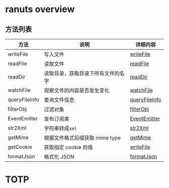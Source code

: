 # ranuts overview

## 方法列表

| 方法          | 说明                               | 详细内容                             |
| ------------- | ---------------------------------- | ------------------------------------ |
| writeFile     | 写入文件                           | [writeFile](./file/write_file.md)    |
| readFile      | 读取文件                           | [readFile](./file/read_file.md)      |
| readDir       | 读取目录，获取目录下所有文件的名字 | [readDir](./file/read_dir.md)        |
| watchFile     | 观察文件的内容是否发生变化         | [watchFile](./file/watch_file.md)    |
| queryFileInfo | 查询文件信息                       | [queryFileInfo](./file/file_info.md) |
| filterObj     | 过滤对象                           | [filterObj](./utils/filter_obj.md)   |
| EventEmitter  | 发布订阅类                         | [EventEmitter](./mode/subscribe.md)  |
| str2Xml       | 字符串转成`xml`                    | [str2Xml](./utils/str2xml.md)        |
| getMime       | 根据文件格式后缀获取 mime type     | [getMime](./mime_type/mime_type.md)  |
| getCookie     | 获取指定 cookie 的值               | [writeFile](./utils/get_cookie.md)   |
| formatJson    | 格式化 JSON                        | [formatJson](./utils/format_json.md) |

# TOTP

<TOTP />
